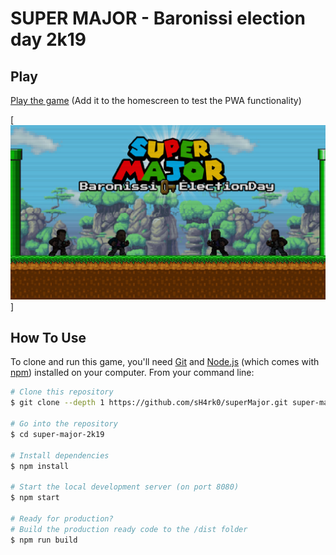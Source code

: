 # SUPER MAJOR - Baronissi election day 2k19

## Play

[Play the game](https://supermajor2k19.web.app) (Add it to the homescreen to test the PWA functionality)

[![SUPER MAJOR](/src/assets/images/halloffame/bg-halloffame.jpg)]

## How To Use

To clone and run this game, you'll need [Git](https://git-scm.com) and [Node.js](https://nodejs.org/en/download/) (which comes with [npm](http://npmjs.com)) installed on your computer. From your command line:

```bash
# Clone this repository
$ git clone --depth 1 https://github.com/sH4rk0/superMajor.git super-major-2k19

# Go into the repository
$ cd super-major-2k19

# Install dependencies
$ npm install

# Start the local development server (on port 8080)
$ npm start

# Ready for production?
# Build the production ready code to the /dist folder
$ npm run build
```
